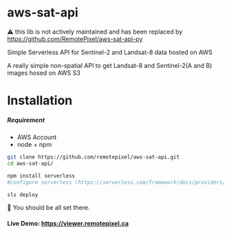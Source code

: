 # aws-sat-api

:warning: this lib is not actively maintained and has been replaced by https://github.com/RemotePixel/aws-sat-api-py

Simple Serverless API for Sentinel-2 and Landsat-8 data hosted on AWS

A really simple non-spatial API to get Landsat-8 and Sentinel-2(A and B) images hosed on AWS S3

# Installation

##### Requirement
  - AWS Account
  - node + npm

```bash
git clone https://github.com/remotepixel/aws-sat-api.git
cd aws-sat-api/

npm install serverless
#configure serverless (https://serverless.com/framework/docs/providers/aws/guide/credentials/)

sls deploy
```

:tada: You should be all set there.


#### Live Demo: https://viewer.remotepixel.ca
